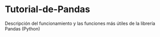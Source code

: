 # Tutorial-de-Pandas
Descripción del funcionamiento y las funciones más útiles de la librería Pandas (Python)
